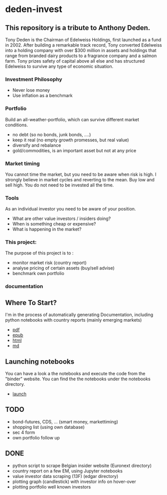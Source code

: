 # deden-invest

This repository is a tribute to Anthony Deden.
-----------------------------------------------


Tony Deden is the Chairman of Edelweiss Holdings, first launched as a fund in 2002. After building a remarkable track record, Tony converted Edelweiss into a holding company with over $300 million in assets and holdings that range from branded dairy products to a fragrance company and a salmon farm. Tony prizes safety of capital above all else and has structured Edelweiss to survive any type of economic situation.


### Investment Philosophy

- Never lose money
- Use inflation as a benchmark 

### Portfolio

Build an all-weather-portfolio, which can survive different market conditions.

- no debt (so no bonds, junk bonds, ....)
- keep it real (no empty growth promesses, but real value) 
- diversify and rebalance
- gold/commodities, is an important asset but not at any price

### Market timing

You cannot time the market, but you need to be aware when risk is high.
I strongly believe in market cycles and reverting to the mean. 
Buy low and sell high. You do not need to be invested all the time.

### Tools
As an individual investor you need to be aware of your position. 

- What are other value investors / insiders doing? 
- When is something cheap or expensive?
- What is happening in the market?

### This project:

The purpose of this project is to : 
- monitor market risk (country report) 
- analyse pricing of certain assets (buy/sell advise)
- benchmark own portfolio

### documentation

## Where To Start?
I'm in the process of automatically generating Documentation, including python notebooks with country reports (mainly emerging markets)


 - [pdf](invest.pdf)
 - [epub](personalinvestment.epub)
 - [html](https://najnesnaj.github.io/deden-invest/html)
 - [md](https://najnesnaj.github.io/deden-invest/)


## Launching notebooks
You can have a look a the notebooks and execute the code from the "binder" website.
You can find the the notebooks under the notebooks directory.

 - [launch](https://mybinder.org/v2/gh/najnesnaj/deden-invest/main)


## TODO
- bond-futures, CDS, ...  (smart money, markettiming)
- shopping list (using own database)
- sec 4 form 
- own portfolio follow up

## DONE
- python script to scrape Belgian insider website (Euronext directory)
- country report on a few EM, using Jupyter notebooks
- value investor data scraping (13F) (edgar directory)
- plotting graph (candlestick) with investor info on hover-over
- plotting portfolio well known investors




















